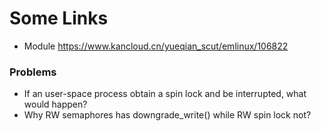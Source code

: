 # Some Links
* Module https://www.kancloud.cn/yueqian_scut/emlinux/106822


### Problems
* If an user-space process obtain a spin lock and be interrupted, what would happen?
* Why RW semaphores has downgrade_write() while RW spin lock not?


